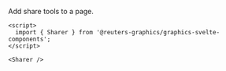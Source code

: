 Add share tools to a page.

```svelte
<script>
  import { Sharer } from '@reuters-graphics/graphics-svelte-components';
</script>

<Sharer />
```
